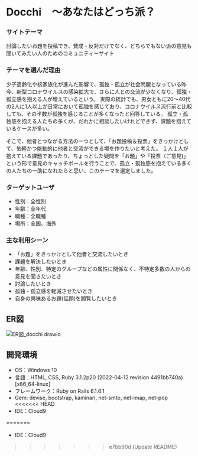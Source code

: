 # **Docchi**　～あなたはどっち派？

### サイトテーマ  
討論したいお題を投稿でき、賛成・反対だけでなく、どちらでもない派の意見も聞いてみたい人のためのコミュニティーサイト

### テーマを選んだ理由
少子高齢化や核家族化が進んだ影響で、孤独・孤立が社会問題となっている昨今、新型コロナウイルスの感染拡大で、さらに人との交流が少なくなり、孤独・孤立感を抱える人が増えているという。
実際の統計でも、男女ともに20～40代の2人に1人以上が日常において孤独を感じており、コロナウイルス流行前と比較しても、その半数が孤独を感じることが多くなったと回答している。
孤立・孤独感を抱える人たちの多くが、だれかに相談したいけれどできず、課題を抱えているケースが多い。

そこで、他者とつながる方法の一つとして、「お題投稿＆投票」をきっかけとして、気軽かつ能動的に他者と交流ができる場を作りたいと考えた。
１人１人が抱えている課題であったり、ちょっとした疑問を「お題」や「投票（ご意見)」という形で意見のキャッチボールを行うことで、孤立・孤独感を抱えている多くの人たちの一助になれたらと思い、このテーマを選定しました。

### ターゲットユーザ
- 性別：全性別
- 年齢：全年代
- 職種：全職種
- 場所：全国、海外

### 主な利用シーン
- 「お題」をきっかけとして他者と交流したいとき
- 課題を解決したいとき
- 年齢、性別、特定のグループなどの属性に関係なく、不特定多数の人からの意見を聞きたいとき
- 討論したいとき
- 孤独・孤立感を軽減させたいとき
- 自身の興味あるお題(話題)を閲覧したいとき

## ER図
![ER図_docchi drawio](https://user-images.githubusercontent.com/106795266/182613109-5354452b-67dd-4301-ab8d-61b4a295c5a8.png)

  
## 開発環境  
- OS：Windows 10
- 言語：HTML, CSS, Ruby 3.1.2p20 (2022-04-12 revision 4491bb740a) [x86_64-linux]
- フレームワーク：Ruby on Rails 6.1.6.1
- Gem: devise, bootstrap, kaminari, net-smtp, net-imap, net-pop
<<<<<<< HEAD
- IDE：Cloud9

=======
- IDE：Cloud9
>>>>>>> e7bb90d (Update README)
